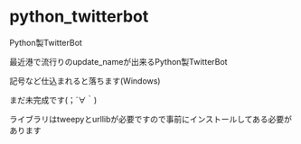 python_twitterbot
=================

Python製TwitterBot

最近港で流行りのupdate_nameが出来るPython製TwitterBot

記号など仕込まれると落ちます(Windows)

まだ未完成です(；´∀｀)


ライブラリはtweepyとurllibが必要ですので事前にインストールしてある必要があります
